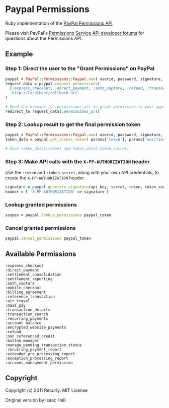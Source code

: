 # Paypal Permissions

Ruby implementation of the [PayPal Permissions API](https://www.x.com/community/ppx/permissions).

Please visit PayPal's [Permissions Service API developer forums](https://www.x.com/community/ppx/permissions?view=discussions) for questions about the Permissions API.

## Example

### Step 1: Direct the user to the "Grant Permissions" on PayPal

~~~~~ ruby
paypal = PayPal::Permissions::Paypal.new( userid, password, signature, application_id, :production )
request_data = paypal.request_permissions(
  [:express_checkout, :direct_payment, :auth_capture, :refund, :transaction_details],
  'http://localhost/callback_url'
)

# Send the browser to :permissions_url to grant permission to your application
redirect_to request_data[:permissions_url]
~~~~~

### Step 2: Lookup result to get the final permission token

~~~~~ ruby
paypal = PayPal::Permissions::Paypal.new( userid, password, signature, application_id, :production )
token_data = paypal.get_access_token( params['token'], params['verifier'] )

# Save token_data[:token] and token_data[:token_secret]
~~~~~

### Step 3: Make API calls with the `X-PP-AUTHORIZATION` header

Use the `:token` and `:token_secret`, along with your own API credentials, to create the `X-PP-AUTHORIZATION` header.

~~~~~ ruby
signature = paypal.generate_signature(api_key, secret, token, token_secret, 'POST', 'https://api.paypal.com/nvp')
header = { 'X-PP-AUTHORIZATION' => signature }
~~~~~

### Lookup granted permissions

~~~~~ ruby
scopes = paypal.lookup_permissions paypal_token
~~~~~

### Cancel granted permissions

~~~~~ ruby
paypal.cancel_permissions paypal_token
~~~~~

## Available Permissions

    :express_checkout
    :direct_payment
    :settlement_consolidation
    :settlement_reporting
    :auth_capture
    :mobile_checkout
    :billing_agreement
    :reference_transaction
    :air_travel
    :mass_pay
    :transaction_details
    :transaction_search
    :recurring_payments
    :account_balance
    :encrypted_website_payments
    :refund
    :non_referenced_credit
    :button_manager
    :manage_pending_transaction_status
    :recurring_payment_report
    :extended_pro_processing_report
    :exception_processing_report
    :account_management_permission

## Copyright

Copyright (c) 2011 Recurly. MIT License

Original version by Isaac Hall.
